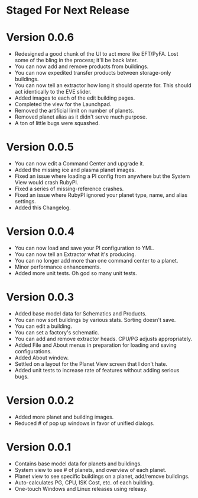 Staged For Next Release
=======================

Version 0.0.6
=============

* Redesigned a good chunk of the UI to act more like EFT/PyFA. Lost some of the bling in the process; it'll be back later.
* You can now add and remove products from buildings.
* You can now expedited transfer products between storage-only buildings.
* You can now tell an extractor how long it should operate for. This should act identically to the EVE slider.
* Added images to each of the edit building pages.
* Completed the view for the Launchpad.
* Removed the artificial limit on number of planets.
* Removed planet alias as it didn't serve much purpose.
* A ton of little bugs were squashed.

Version 0.0.5
=============

* You can now edit a Command Center and upgrade it.
* Added the missing ice and plasma planet images.
* Fixed an issue where loading a PI config from anywhere but the System View would crash RubyPI.
* Fixed a series of missing-reference crashes.
* Fixed an issue where RubyPI ignored your planet type, name, and alias settings.
* Added this Changelog.


Version 0.0.4
=============

* You can now load and save your PI configuration to YML.
* You can now tell an Extractor what it's producing.
* You can no longer add more than one command center to a planet.
* Minor performance enhancements.
* Added more unit tests. Oh god so many unit tests.


Version 0.0.3
=============

* Added base model data for Schematics and Products.
* You can now sort buildings by various stats. Sorting doesn't save.
* You can edit a building.
* You can set a factory's schematic.
* You can add and remove extractor heads. CPU/PG adjusts appropriately.
* Added File and About menus in preparation for loading and saving configurations.
* Added About window.
* Settled on a layout for the Planet View screen that I don't hate.
* Added unit tests to increase rate of features without adding serious bugs.


Version 0.0.2
=============

* Added more planet and building images.
* Reduced # of pop up windows in favor of unified dialogs.


Version 0.0.1
=============

* Contains base model data for planets and buildings.
* System view to see # of planets, and overview of each planet.
* Planet view to see specific buildings on a planet, add/remove buildings.
* Auto-calculates PG, CPU, ISK Cost, etc. of each building.
* One-touch Windows and Linux releases using releasy.
